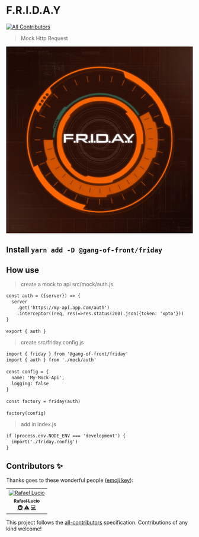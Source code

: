 # F.R.I.D.A.Y
[![All Contributors](https://img.shields.io/badge/all_contributors-1-orange.svg?style=flat-square)](#contributors)

> Mock Http Request

![F.R.I.D.A.Y.](./resources/FRIDAY.jpg)

## Install `yarn add -D @gang-of-front/friday`

## How use

> create a mock to api src/mock/auth.js

```
const auth = ({server}) => {
  server
    .get('https://my-api.app.com/auth')
    .interceptor((req, res)=>res.status(200).json({token: 'xpto'}))
}

export { auth }
```

> create src/friday.config.js

```
import { friday } from '@gang-of-front/friday'
import { auth } from './mock/auth'

const config = {
  name: 'My-Mock-Api',
  logging: false
}

const factory = friday(auth)

factory(config)
```

> add in index.js

```
if (process.env.NODE_ENV === 'development') {
  import('./friday.config')
}
```

## Contributors ✨

Thanks goes to these wonderful people ([emoji key](https://allcontributors.org/docs/en/emoji-key)):

<!-- ALL-CONTRIBUTORS-LIST:START - Do not remove or modify this section -->
<!-- prettier-ignore -->
<table>
  <tr>
    <td align="center"><a href="https://github.com/rafaellucio"><img src="https://avatars3.githubusercontent.com/u/2213926?v=4" width="100px;" alt="Rafael Lucio"/><br /><sub><b>Rafael Lucio</b></sub></a><br /><a href="#infra-rafaellucio" title="Infrastructure (Hosting, Build-Tools, etc)">🚇</a> <a href="https://github.com/gang-of-front/F.R.I.D.A.Y/commits?author=rafaellucio" title="Tests">⚠️</a> <a href="https://github.com/gang-of-front/F.R.I.D.A.Y/commits?author=rafaellucio" title="Code">💻</a></td>
  </tr>
</table>

<!-- ALL-CONTRIBUTORS-LIST:END -->

This project follows the [all-contributors](https://github.com/all-contributors/all-contributors) specification. Contributions of any kind welcome!